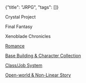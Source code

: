 {"title": "JRPG", "tags": []}

Crystal Project

Final Fantasy

Xenoblade Chronicles

[Romance](https://www.reddit.com/r/JRPG/comments/u44ue7/help_rjrpg_finish_this_comprehensive/)

[Base Building & Character Collection](https://www.reddit.com/r/JRPG/comments/udihij/help_rjrpg_finish_this_comprehensive/)

[Class/Job System](https://www.reddit.com/r/JRPG/comments/vb7ob2/help_rjrpg_finish_this_comprehensive/)

[Open-world & Non-Linear Story](https://www.reddit.com/r/JRPG/comments/xzc94c/openworld_nonlinear_story_jrpgs_comprehensive/)

